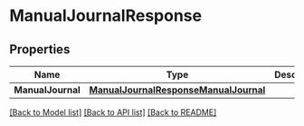 # ManualJournalResponse

## Properties

Name | Type | Description | Notes
------------ | ------------- | ------------- | -------------
**ManualJournal** | [**ManualJournalResponseManualJournal**](manualJournalResponse_manual_journal.md) |  | 

[[Back to Model list]](../README.md#documentation-for-models) [[Back to API list]](../README.md#documentation-for-api-endpoints) [[Back to README]](../README.md)


